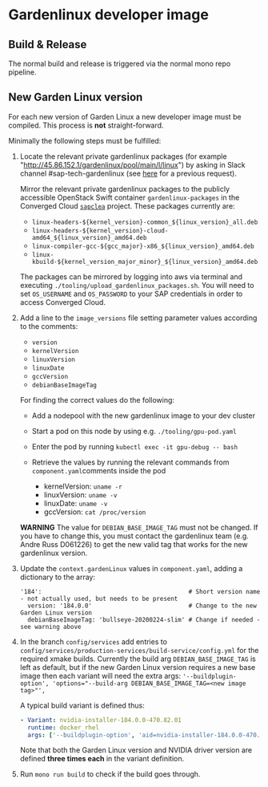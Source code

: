 # Gardenlinux developer image

## Build & Release

The normal build and release is triggered via the normal mono repo pipeline.

## New Garden Linux version

For each new version of Garden Linux a new developer image must be compiled.
This process is **not** straight-forward.

Minimally the following steps must be fulfilled:

1. Locate the relevant private gardenlinux packages (for example "http://45.86.152.1/gardenlinux/pool/main/l/linux")
   by asking in Slack channel #sap-tech-gardenlinux (see [here](https://sap-ml.slack.com/archives/CV1SWRHR6/p1629753024011500)
   for a previous request). 
 
   Mirror the relevant private gardenlinux packages to the publicly accessible OpenStack Swift
   container `gardenlinux-packages` in the Converged Cloud [`sapclea`](https://dashboard.eu-de-1.cloud.sap/hcp03/sapclea/home) project.
   These packages currently are:

     - `linux-headers-${kernel_version}-common_${linux_version}_all.deb`
     - `linux-headers-${kernel_version}-cloud-amd64_${linux_version}_amd64.deb`
     - `linux-compiler-gcc-${gcc_major}-x86_${linux_version}_amd64.deb`
     - `linux-kbuild-${kernel_version_major_minor}_${linux_version}_amd64.deb`

   The packages can be mirrored by logging into aws via terminal and executing
   `./tooling/upload_gardenlinux_packages.sh`. You will need to set `OS_USERNAME` and `OS_PASSWORD` to your SAP
   credentials in order to access Converged Cloud.


2. Add a line to the `image_versions` file setting parameter values according to the comments:
   - `version`
   - `kernelVersion`
   - `linuxVersion`
   - `linuxDate`
   - `gccVersion`
   - `debianBaseImageTag`

    For finding the correct values do the following:
    - Add a nodepool with the new gardenlinux image to your dev cluster
    - Start a pod on this node by using e.g. `./tooling/gpu-pod.yaml`
    - Enter the pod by running `kubectl exec -it gpu-debug -- bash`
    - Retrieve the values by running the relevant commands from `component.yaml`comments inside the pod

      - kernelVersion: `uname -r`
      - linuxVersion: `uname -v`
      - linuxDate: `uname -v`
      - gccVersion: `cat /proc/version`

    **WARNING** The value for `DEBIAN_BASE_IMAGE_TAG` must not be changed.
    If you have to change this, you must contact the gardenlinux team (e.g. Andre Russ D061226)
    to get the new valid tag that works for the new gardenlinux version.


3. Update the `context.gardenLinux` values in `component.yaml`, adding a dictionary to the array:
    ```
    '184':                                         # Short version name - not actually used, but needs to be present
      version: '184.0.0'                           # Change to the new Garden Linux version
      debianBaseImageTag: 'bullseye-20200224-slim' # Change if needed - see warning above
    ```

4. In the branch `config/services` add entries to
  `config/services/production-services/build-service/config.yml` for the required xmake builds.
    Currently the build arg `DEBIAN_BASE_IMAGE_TAG` is left as default, but if the new Garden Linux
    version requires a new base image then each variant will need the extra args:
    `'--buildplugin-option', 'options="--build-arg DEBIAN_BASE_IMAGE_TAG=<new image tag>"', `

    A typical build variant is defined thus:

    ```yaml
    - Variant: nvidia-installer-184.0.0-470.82.01
      runtime: docker_rhel
      args: ['--buildplugin-option', 'aid=nvidia-installer-184.0.0-470.82.01', '--buildplugin-option', 'options="--build-arg GARDENLINUX_VERSION=184.0.0 --build-arg DRIVER_VERSION=470.82.01"', '--buildplugin-option', 'gid=com.sap.ai', '--project-root-dir=./system-services/nvidia-installer']   
    ```
    Note that both the Garden Linux version and NVIDIA driver version are defined **three times each** in the variant definition.
 

5. Run `mono run build` to check if the build goes through.
